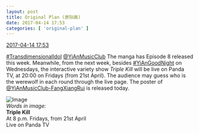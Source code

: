 ```yaml
---
layout: post
title: Original Plan (原际画)
date: 2017-04-14 17:53
categories: [ 'original-plan' ]
---
```


<div class="weibo-info">
  <a href="http://weibo.com/5626539553/EEuesoOjv">2017-04-14 17:53</a>
</div>

[#TransdimensionalIdol](http://weibo.com/p/100808fab985aab0bfb2724bf4d29856cf6ee7) [@YiAnMusicClub](http://weibo.com/u/6094546964) The manga has Episode 8 released this week. Meanwhile, from the next week, besides [#YiAnGoodNight](http://weibo.com/p/10080892b104a59bff303ca883e7931b5b916e) on Wednesdays, the interactive variety show *Triple Kill* will be live on Panda TV, at 20:00 on Fridays (from 21st April). The audience may guess who is the werewolf in each round through the live page. The poster of [@YiAnMusicClub-FangXiangRui](http://weibo.com/u/6117583008) is released today.

<!-- more -->

![Image](http://wx1.sinaimg.cn/mw690/0068MnXXgy1femcv8hygjj31jk2bc1l2.jpg)  
*Words in image:*  
**Triple Kill**  
At 8 p.m. Fridays, from 21st April  
Live on Panda TV
